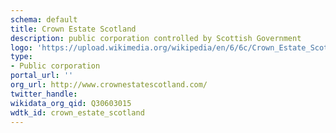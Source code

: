 ```yaml
---
schema: default
title: Crown Estate Scotland
description: public corporation controlled by Scottish Government
logo: 'https://upload.wikimedia.org/wikipedia/en/6/6c/Crown_Estate_Scotland_logo.png'
type:
- Public corporation
portal_url: ''
org_url: http://www.crownestatescotland.com/
twitter_handle: 
wikidata_org_qid: Q30603015
wdtk_id: crown_estate_scotland
---
```

